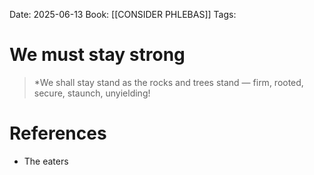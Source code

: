 Date: 2025-06-13
Book: [[CONSIDER PHLEBAS]]
Tags: 

# We must stay strong

>*We shall stay stand as the rocks and trees stand — firm, rooted, secure, staunch, unyielding!
# References 
- The eaters